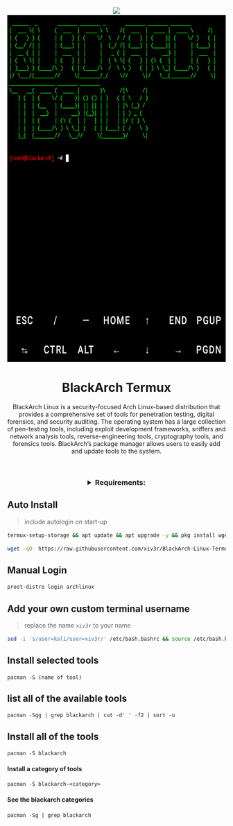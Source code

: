 <p align="center"><img src="https://hits.seeyoufarm.com/api/count/incr/badge.svg?url=https%3A%2F%2Fgithub.com%2Fxiv3r%2FBlackArch-Linux-Termux&count_bg=%2379C83D&title_bg=%23555555&icon=&icon_color=%23E7E7E7&title=%F0%9F%91%81%EF%B8%8F+%F0%9F%91%81%EF%B8%8F&edge_flat=false">


<img width="1000" height="800" src="https://github.com/xiv3r/BlackArch-Linux-Termux/blob/main/link/blackarch.png">

# <h1 align="center">BlackArch Termux</h1>

<p align="center"> BlackArch Linux is a security-focused Arch Linux-based distribution that provides a comprehensive set of tools for penetration testing, digital forensics, and security auditing. The operating system has a large collection of pen-testing tools, including exploit development frameworks, sniffers and network analysis tools, reverse-engineering tools, cryptography tools, and forensics tools. BlackArch’s package manager allows users to easily add and update tools to the system. </p>

<br>

<h3 align="center"><details><summary>Requirements:</summary>
    
`5-15GB storage`

[`Termux`](https://github.com/xiv3r/Kali-Linux-Termux/releases/download/Apps/Termux_v0.119.1.apk)

</h3></details>

## Auto Install
> include autologin on start-up
```sh
termux-setup-storage && apt update && apt upgrade -y && pkg install wget -y && echo "clear && proot-distro login archlinux" >> $PREFIX/etc/bash.bashrc && wget -qO- https://raw.githubusercontent.com/xiv3r/BlackArch-Linux-Termux/main/link/install.sh | sh
```
```sh
wget -qO- https://raw.githubusercontent.com/xiv3r/BlackArch-Linux-Termux/refs/heads/main/link/blackarch.sh | sh
```
## Manual Login
```sh
proot-distro login archlinux
```
## Add your own custom terminal username
> replace the name `xiv3r` to your name
```sh
sed -i 's/user=kali/user=xiv3r/' /etc/bash.bashrc && source /etc/bash.bashrc
```
## Install selected tools

    pacman -S (name of tool)


## list all of the available tools
   
    pacman -Sgg | grep blackarch | cut -d' ' -f2 | sort -u

## Install all of the tools

    pacman -S blackarch
    
#### Install a category of tools
    
    pacman -S blackarch-<category>
    
#### See the blackarch categories

    pacman -Sg | grep blackarch
